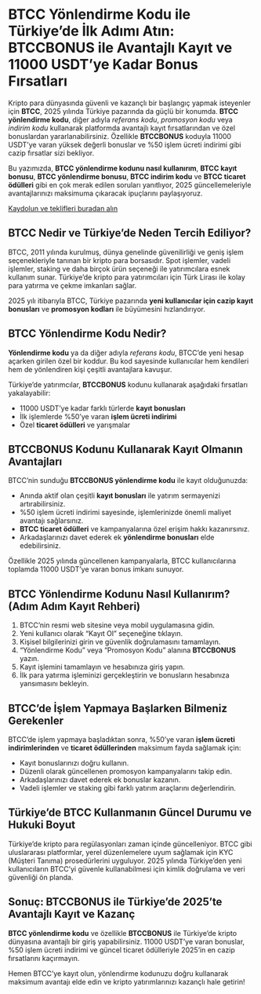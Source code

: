 
<h1>BTCC Yönlendirme Kodu ile Türkiye’de İlk Adımı Atın: BTCCBONUS ile Avantajlı Kayıt ve 11000 USDT’ye Kadar Bonus Fırsatları</h1>
<p>Kripto para dünyasında güvenli ve kazançlı bir başlangıç yapmak isteyenler için <strong>BTCC</strong>, 2025 yılında Türkiye pazarında da güçlü bir konumda. <strong>BTCC yönlendirme kodu</strong>, diğer adıyla <em>referans kodu</em>, <em>promosyon kodu</em> veya <em>indirim kodu</em> kullanarak platformda avantajlı kayıt fırsatlarından ve özel bonuslardan yararlanabilirsiniz. Özellikle <strong>BTCCBONUS</strong> koduyla 11000 USDT’ye varan yüksek değerli bonuslar ve %50 işlem ücreti indirimi gibi cazip fırsatlar sizi bekliyor.</p>
<p>Bu yazımızda, <strong>BTCC yönlendirme kodunu nasıl kullanırım</strong>, <strong>BTCC kayıt bonusu</strong>, <strong>BTCC yönlendirme bonusu</strong>, <strong>BTCC indirim kodu</strong> ve <strong>BTCC ticaret ödülleri</strong> gibi en çok merak edilen soruları yanıtlıyor, 2025 güncellemeleriyle avantajlarınızı maksimuma çıkaracak ipuçlarını paylaşıyoruz.</p>
<p><a href="https://partner.btcc.com/us/c/BTCCBONUS/9303" target="_blank">Kaydolun ve teklifleri buradan alın </a></p> 
<img src="https://images.mirror-media.xyz/publication-images/Ih1K7BTSZ3Z5VHtGmbLg1.png?height=960&amp;width=1920" decoding="async" data-nimg="fill" class="css-xah9so" style="position:absolute;top:0;left:0;bottom:0;right:0;box-sizing:border-box;padding:0;border:none;margin:auto;display:block;width:0;height:0;min-width:100%;max-width:100%;min-height:100%;max-height:100%">

<h2>BTCC Nedir ve Türkiye’de Neden Tercih Ediliyor?</h2>
<p>BTCC, 2011 yılında kurulmuş, dünya genelinde güvenilirliği ve geniş işlem seçenekleriyle tanınan bir kripto para borsasıdır. Spot işlemler, vadeli işlemler, staking ve daha birçok ürün seçeneği ile yatırımcılara esnek kullanım sunar. Türkiye’de kripto para yatırımcıları için Türk Lirası ile kolay para yatırma ve çekme imkanları sağlar.</p>
<p>2025 yılı itibarıyla BTCC, Türkiye pazarında <strong>yeni kullanıcılar için cazip kayıt bonusları</strong> ve <strong>promosyon kodları</strong> ile büyümesini hızlandırıyor.</p>
<h2>BTCC Yönlendirme Kodu Nedir?</h2>
<p><strong>Yönlendirme kodu</strong> ya da diğer adıyla <em>referans kodu</em>, BTCC’de yeni hesap açarken girilen özel bir koddur. Bu kod sayesinde kullanıcılar hem kendileri hem de yönlendiren kişi çeşitli avantajlara kavuşur.</p>
<p>Türkiye’de yatırımcılar, <strong>BTCCBONUS</strong> kodunu kullanarak aşağıdaki fırsatları yakalayabilir:</p>
<ul>
<li>11000 USDT’ye kadar farklı türlerde <strong>kayıt bonusları</strong></li>
<li>İlk işlemlerde %50’ye varan <strong>işlem ücreti indirimi</strong></li>
<li>Özel <strong>ticaret ödülleri</strong> ve yarışmalar</li>
</ul>
<h2>BTCCBONUS Kodunu Kullanarak Kayıt Olmanın Avantajları</h2>
<p>BTCC’nin sunduğu <strong>BTCCBONUS yönlendirme kodu</strong> ile kayıt olduğunuzda:</p>
<ul>
<li>Anında aktif olan çeşitli <strong>kayıt bonusları</strong> ile yatırım sermayenizi artırabilirsiniz.</li>
<li>%50 işlem ücreti indirimi sayesinde, işlemlerinizde önemli maliyet avantajı sağlarsınız.</li>
<li><strong>BTCC ticaret ödülleri</strong> ve kampanyalarına özel erişim hakkı kazanırsınız.</li>
<li>Arkadaşlarınızı davet ederek ek <strong>yönlendirme bonusları</strong> elde edebilirsiniz.</li>
</ul>
<p>Özellikle 2025 yılında güncellenen kampanyalarla, BTCC kullanıcılarına toplamda 11000 USDT’ye varan bonus imkanı sunuyor.</p>
<h2>BTCC Yönlendirme Kodunu Nasıl Kullanırım? (Adım Adım Kayıt Rehberi)</h2>
<ol>
<li>BTCC’nin resmi web sitesine veya mobil uygulamasına gidin.</li>
<li>Yeni kullanıcı olarak “Kayıt Ol” seçeneğine tıklayın.</li>
<li>Kişisel bilgilerinizi girin ve güvenlik doğrulamasını tamamlayın.</li>
<li>“Yönlendirme Kodu” veya “Promosyon Kodu” alanına <strong>BTCCBONUS</strong> yazın.</li>
<li>Kayıt işlemini tamamlayın ve hesabınıza giriş yapın.</li>
<li>İlk para yatırma işleminizi gerçekleştirin ve bonusların hesabınıza yansımasını bekleyin.</li>
</ol>
<h2>BTCC’de İşlem Yapmaya Başlarken Bilmeniz Gerekenler</h2>
<p>BTCC’de işlem yapmaya başladıktan sonra, %50’ye varan <strong>işlem ücreti indirimlerinden</strong> ve <strong>ticaret ödüllerinden</strong> maksimum fayda sağlamak için:</p>
<ul>
<li>Kayıt bonuslarınızı doğru kullanın.</li>
<li>Düzenli olarak güncellenen promosyon kampanyalarını takip edin.</li>
<li>Arkadaşlarınızı davet ederek ek bonuslar kazanın.</li>
<li>Vadeli işlemler ve staking gibi farklı yatırım araçlarını değerlendirin.</li>
</ul>
<h2>Türkiye’de BTCC Kullanmanın Güncel Durumu ve Hukuki Boyut</h2>
<p>Türkiye’de kripto para regülasyonları zaman içinde güncelleniyor. BTCC gibi uluslararası platformlar, yerel düzenlemelere uyum sağlamak için KYC (Müşteri Tanıma) prosedürlerini uyguluyor. 2025 yılında Türkiye’den yeni kullanıcıların BTCC’yi güvenle kullanabilmesi için kimlik doğrulama ve veri güvenliği ön planda.</p>
<h2>Sonuç: BTCCBONUS ile Türkiye’de 2025’te Avantajlı Kayıt ve Kazanç</h2>
<p><strong>BTCC yönlendirme kodu</strong> ve özellikle <strong>BTCCBONUS</strong> ile Türkiye’de kripto dünyasına avantajlı bir giriş yapabilirsiniz. 11000 USDT’ye varan bonuslar, %50 işlem ücreti indirimi ve güncel ticaret ödülleriyle 2025’in en cazip fırsatlarını kaçırmayın.</p>
<p>Hemen BTCC’ye kayıt olun, yönlendirme kodunuzu doğru kullanarak maksimum avantajı elde edin ve kripto yatırımlarınızı kazançlı hale getirin!</p>
</article>
</body>
</html>
